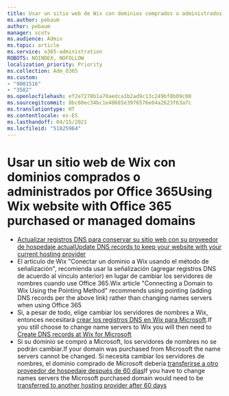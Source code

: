 ```yaml
---
title: Usar un sitio web de Wix con dominios comprados o administrados por Office 365
ms.author: pebaum
author: pebaum
manager: scotv
ms.audience: Admin
ms.topic: article
ms.service: o365-administration
ROBOTS: NOINDEX, NOFOLLOW
localization_priority: Priority
ms.collection: Adm_O365
ms.custom:
- "9001516"
- "3582"
ms.openlocfilehash: ef2e7278b1a70aedca1b2ad9c13c249bf8b09c00
ms.sourcegitcommit: 8bc60ec34bc1e40685e3976576e04a2623f63a7c
ms.translationtype: HT
ms.contentlocale: es-ES
ms.lasthandoff: 04/15/2021
ms.locfileid: "51825964"
---
```

# <a name="using-wix-website-with-office-365-purchased-or-managed-domains"></a><span data-ttu-id="b1c64-102">Usar un sitio web de Wix con dominios comprados o administrados por Office 365</span><span class="sxs-lookup"><span data-stu-id="b1c64-102">Using Wix website with Office 365 purchased or managed domains</span></span>

- [<span data-ttu-id="b1c64-103">Actualizar registros DNS para conservar su sitio web con su proveedor de hospedaje actual</span><span class="sxs-lookup"><span data-stu-id="b1c64-103">Update DNS records to keep your website with your current hosting provider</span></span>](https://docs.microsoft.com/microsoft-365/admin/dns/update-dns-records-to-retain-current-hosting-provider)
- <span data-ttu-id="b1c64-104">El artículo de Wix "Conectar un dominio a Wix usando el método de señalización", recomienda usar la señalización (agregar registros DNS de acuerdo al vínculo anterior) en lugar de cambiar los servidores de nombres cuando use Office 365.</span><span class="sxs-lookup"><span data-stu-id="b1c64-104">Wix article "Connecting a Domain to Wix Using the Pointing Method" recommends using pointing (adding DNS records per the above link) rather than changing names servers when using Office 365</span></span>
- <span data-ttu-id="b1c64-105">Si, a pesar de todo, elige cambiar los servidores de nombres a Wix, entonces necesitará [crear los registros DNS en Wix para Microsoft](https://docs.microsoft.com/microsoft-365/admin/dns/create-dns-records-at-wix?view=o365-worldwide).</span><span class="sxs-lookup"><span data-stu-id="b1c64-105">If you still choose to change name servers to Wix you will then need to  [Create DNS records at Wix for Microsoft](https://docs.microsoft.com/microsoft-365/admin/dns/create-dns-records-at-wix?view=o365-worldwide)</span></span>
- <span data-ttu-id="b1c64-106">Si su dominio se compró a Microsoft, los servidores de nombres no se podrán cambiar.</span><span class="sxs-lookup"><span data-stu-id="b1c64-106">If your domain was purchased from Microsoft the name servers cannot be changed.</span></span> <span data-ttu-id="b1c64-107">Si necesita cambiar los servidores de nombres, el dominio comprado de Microsoft debería [transferirse a otro proveedor de hospedaje después de 60 días](https://docs.microsoft.com/microsoft-365/admin/get-help-with-domains/transfer-a-domain-from-microsoft-to-another-host)</span><span class="sxs-lookup"><span data-stu-id="b1c64-107">If you have to change names servers the Microsoft purchased domain would need to be  [transferred to another hosting provider after 60 days](https://docs.microsoft.com/microsoft-365/admin/get-help-with-domains/transfer-a-domain-from-microsoft-to-another-host)</span></span>